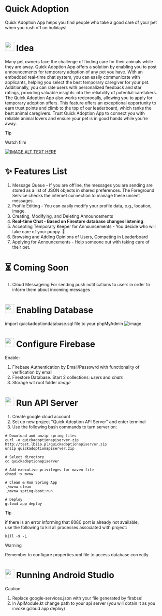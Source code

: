 # Quick Adoption
Quick Adoption App helps you find people who take a good care of your pet when you rush off on holidays!

# <img src="https://cdn-icons-png.flaticon.com/512/3430/3430793.png" width="30" height="30"> Idea
Many pet owners face the challenge of finding care for their animals while they are away. Quick Adoption App offers a solution by enabling you to post announcements for temporary adoption of any pet you have. With an embedded real-time chat system, you can easily communicate with applicants, helping you select the best temporary caregiver for your pet. Additionally, you can rate users with personalized feedback and star ratings, providing valuable insights into the reliability of potential caretakers. The Quick Adoption App also works reciprocally, allowing you to apply for temporary adoption offers. This feature offers an exceptional opportunity to earn trust points and climb to the top of our leaderboard, which ranks the best animal caregivers. Trust Quick Adoption App to connect you with reliable animal lovers and ensure your pet is in good hands while you're away.

> [!TIP]
> Watch film

[![IMAGE ALT TEXT HERE](https://img.youtube.com/vi/1uu265fjOso/0.jpg)](https://www.youtube.com/watch?v=1uu265fjOso)


# :sparkles: Features List
1. Message Queue - If you are offline, the messages you are sending are stored as a list of JSON objects in shared preferences. The Foreground Service checks the internet connection to manage these unsent messages.
2. Profile Editing - You can easily modify your profile data, e.g., location, image.
3. Creating, Modifying, and Deleting Announcements
4. **Real-time Chat - Based on Firestore database changes listening.**
5. Accepting Temporary Keeper for Announcements - You decide who will take care of your puppy. 🙂
6. Browsing and Adding Opinions of Users, Competing in Leaderboard
7. Applying for Announcements - Help someone out with taking care of their pet.

# :hourglass_flowing_sand: Coming Soon
1. Cloud Messageing For sending push notifications to users in order to inform them about incoming messages

# <img src="https://cdn-icons-png.flaticon.com/512/9243/9243391.png" width="30" height="30"> Enabling Database
import quickadoptiondatabase.sql file to your phpMyAdmin
![image](https://github.com/user-attachments/assets/fef19ab9-cb39-45e0-ae72-c1ac695a4eac)


# <img src="https://www.gstatic.com/devrel-devsite/prod/ve6d23e3d09b80ebb8aa912b18630ed278e1629b97aee6522ea53593a0024d951/firebase/images/touchicon-180.png" width="30" height="30"> Configure Firebase
Enable:
1. Firebase Authentication by Email/Passowrd with functionality of verification by email
2. Firestore Database. Start 2 collections: *users* and *chats*
3. Storage wit root folder *image*

# <img src="https://cdn-icons-png.flaticon.com/512/4380/4380600.png" width="30" height="30"> Run API Server
1. Create google cloud account
2. Set up new project "Quick Adoption API Server" and enter terminal
3. Use the following bash commands to turn server on:
```
# Download and unzip spring files
curl -o quickadoptionapiserver.zip http://test.lbiio.pl/quickadoptionapiserver.zip
unzip quickadoptionapiserver.zip

# Select directory
cd quickadoptionapiserver

# Add executive privileges for maven file
chmod +x mvnw

# Clean & Run Spring App
./mvnw clean
./mvnw spring-boot:run

# Deploy
gcloud app deploy

```
> [!TIP]
> if there is an error informing that 8080 port is already not available,</br>
> use the following to kill all processes associated with project:
> 
> ```kill -9 -1```

> [!WARNING]
> Remember to configure properties.xml file to access database correctly

# <img src="https://techcrunch.com/wp-content/uploads/2020/10/image9.png" width="30" height="30"> Running Android Studio
> [!CAUTION]
> 1. Replace google-services.json with your file generated by firabse!
> 2. In ApiModule.kt change path to your api server (you will obtain it as you invoke gcloud app deploy)

